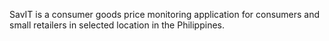 SavIT is a consumer goods price monitoring application for consumers and small retailers in selected location in the Philippines.
